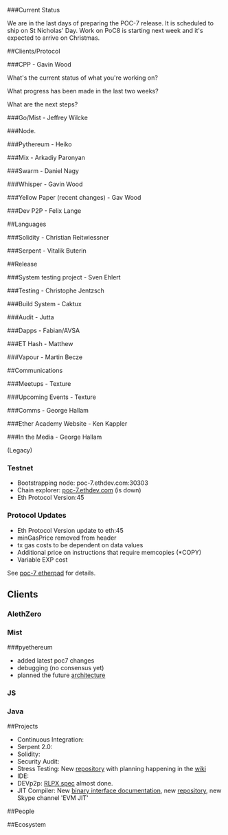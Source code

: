 ###Current Status 

We are in the last days of preparing the POC-7 release. It is scheduled to ship on St Nicholas' Day. Work on PoC8 is starting next week and it's expected to arrive on Christmas.



##Clients/Protocol 

###CPP - Gavin Wood

What's the current status of what you're working on? 	

What progress has been made in the last two weeks?	

What are the next steps? 

###Go/Mist - Jeffrey Wilcke

###Node.

###Pythereum - Heiko

###Mix - Arkadiy Paronyan

###Swarm - Daniel Nagy

###Whisper - Gavin Wood

###Yellow Paper (recent changes) - Gav Wood

###Dev P2P - Felix Lange


##Languages

###Solidity - Christian Reitwiessner

###Serpent - Vitalik Buterin


##Release

###System testing project - Sven Ehlert

###Testing - Christophe Jentzsch

###Build System - Caktux

###Audit - Jutta

###Dapps - Fabian/AVSA

###ET Hash - Matthew

###Vapour - Martin Becze


##Communications 

###Meetups - Texture

###Upcoming Events - Texture

###Comms - George Hallam

###Ether Academy Website - Ken Kappler

###In the Media - George Hallam






(Legacy)

### Testnet
- Bootstrapping node: poc-7.ethdev.com:30303
- Chain explorer: [poc-7.ethdev.com](http://poc-7.ethdev.com) (is down)
- Eth Protocol Version:45

### Protocol Updates
* Eth Protocol Version update to eth:45
* minGasPrice removed from header
* tx gas costs to be dependent on data values
* Additional price on instructions that require memcopies (*COPY)
* Variable EXP cost

See [poc-7 etherpad](https://ethereum.etherpad.mozilla.org/14) for details.

## Clients
### AlethZero

### Mist

###pyethereum
* added latest poc7 changes 
* debugging (no consensus yet)
* planned the future [architecture](https://github.com/ethereum/pyethereum/issues/189) 

### JS

### Java

##Projects

* Continuous Integration: 
* Serpent 2.0: 
* Solidity: 
* Security Audit:
* Stress Testing: New [repository](https://github.com/ethereum/system-testing) with planning happening in the [wiki](https://github.com/ethereum/system-testing/wiki)
* IDE: 
* DEVp2p: [RLPX spec](https://github.com/ethereum/cpp-ethereum/wiki/RLPX:-Streaming-RLP) almost done.
* JIT Compiler: New [binary interface documentation](https://github.com/ethereum/wiki/wiki/EVM-JIT-Binary-Interface), new [repository](https://github.com/ethereum/evmjit), new Skype channel 'EVM JIT'


##People

##Ecosystem

